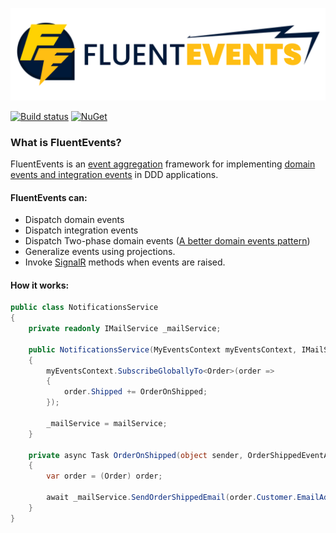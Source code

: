 ![FluentEvents logo](logo_extended.svg)

[![Build status](https://luca-s.visualstudio.com/FluentEvents/_apis/build/status/FluentEvents-CI)](https://luca-s.visualstudio.com/FluentEvents/_build/latest?definitionId=8) [![NuGet](https://img.shields.io/nuget/v/FluentEvents.svg)](https://www.nuget.org/packages/FluentEvents/)

### What is FluentEvents?
FluentEvents is an [event aggregation](https://martinfowler.com/eaaDev/EventAggregator.html) framework for implementing [domain events and integration events](https://docs.microsoft.com/en-us/dotnet/standard/microservices-architecture/microservice-ddd-cqrs-patterns/domain-events-design-implementation#domain-events-versus-integration-events) in DDD applications.

#### FluentEvents can:
- Dispatch domain events
- Dispatch integration events
- Dispatch Two-phase domain events ([A better domain events pattern](https://lostechies.com/jimmybogard/2014/05/13/a-better-domain-events-pattern/))
- Generalize events using projections.
- Invoke [SignalR](https://github.com/aspnet/AspNetCore/tree/master/src/SignalR) methods when events are raised. 

#### How it works:
```csharp
public class NotificationsService
{
    private readonly IMailService _mailService;

    public NotificationsService(MyEventsContext myEventsContext, IMailService mailService)
    {
        myEventsContext.SubscribeGloballyTo<Order>(order =>
        {
            order.Shipped += OrderOnShipped;
        });
        
        _mailService = mailService;
    }

    private async Task OrderOnShipped(object sender, OrderShippedEventArgs e)
    {
        var order = (Order) order;

        await _mailService.SendOrderShippedEmail(order.Customer.EmailAddress, order.Code);
    }
}
```
